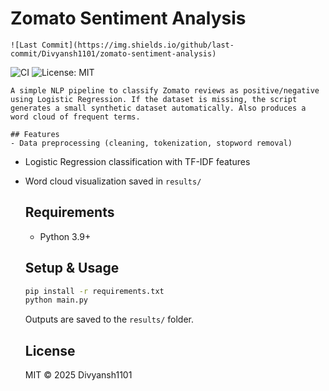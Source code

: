 # Zomato Sentiment Analysis

    ![Last Commit](https://img.shields.io/github/last-commit/Divyansh1101/zomato-sentiment-analysis)
![CI](https://github.com/Divyansh1101/zomato-sentiment-analysis/actions/workflows/ci.yml/badge.svg)
![License: MIT](https://img.shields.io/badge/License-MIT-yellow.svg)

    A simple NLP pipeline to classify Zomato reviews as positive/negative using Logistic Regression. If the dataset is missing, the script generates a small synthetic dataset automatically. Also produces a word cloud of frequent terms.

    ## Features
    - Data preprocessing (cleaning, tokenization, stopword removal)
- Logistic Regression classification with TF-IDF features
- Word cloud visualization saved in `results/`

    ## Requirements
    - Python 3.9+

    ## Setup & Usage
    ```bash
    pip install -r requirements.txt
    python main.py
    ```

    Outputs are saved to the `results/` folder.

    ## License
    MIT © 2025 Divyansh1101
